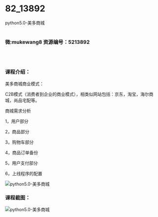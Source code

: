 # 82_13892
python5.0-美多商城
<br/></br>
<h3>微:mukewang8 资源编号：5213892</h3>
<br/></br>
<h3>课程介绍：</h3>
<p>美多商城商业模式：</p>
<p>C2B模式（消费者到企业的商业模式），相类似网站包括：京东，淘宝，海尔商城，尚品宅配等。</p>
<p>商城需求分析</p>
<p>1，用户部分</p>
<p>2，商品部分</p>
<p>3，购物车部分</p>
<p>4，商品订单备份</p>
<p>5，用户支付部分</p>
<p>6，上线程序的配置</p>
<p><img src="https://www.ko996.com/wp-content/uploads/img/2020/06/1-75-300x181.png" alt="python5.0-美多商城"></p>
<div class="info-desc">
<h3>课程截图：</h3>
<p><img src="https://www.ko996.com/wp-content/uploads/img/2020/06/2-82.png" alt="python5.0-美多商城"></p>
<p>&nbsp;</p>


			
</div>
